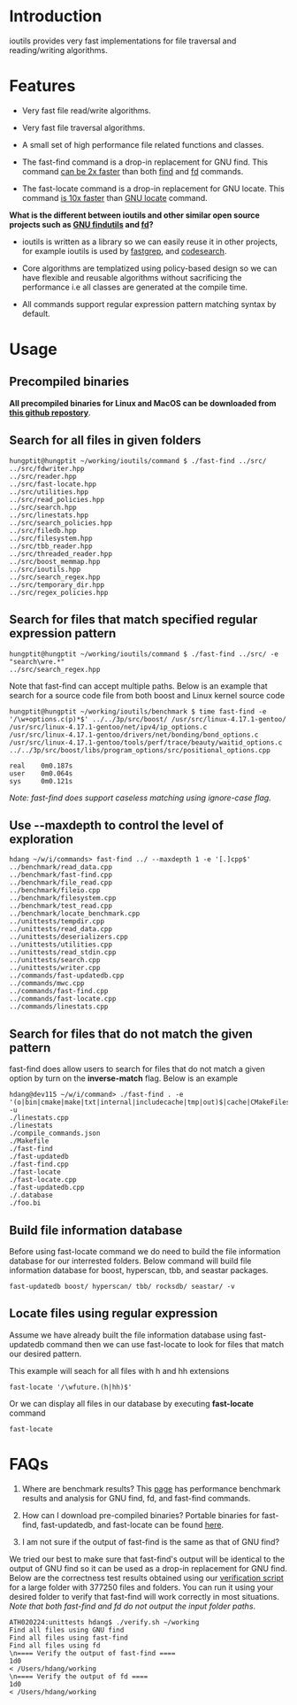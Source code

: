 # Introduction #

ioutils provides very fast implementations for file traversal and reading/writing algorithms.

# Features #

* Very fast file read/write algorithms.

* Very fast file traversal algorithms.

* A small set of high performance file related functions and classes.

* The fast-find command is a drop-in replacement for GNU find. This command [can be 2x faster](benchmark.md) than both [find](https://www.gnu.org/software/findutils/) and [fd](https://github.com/sharkdp/fd) commands.

* The fast-locate command is a drop-in replacement for GNU locate. This command [is 10x faster](benchmark.md) than [GNU locate](https://www.gnu.org/software/findutils/) command.

**What is the different between ioutils and other similar open source projects such as [GNU findutils](https://www.gnu.org/software/findutils/) and [fd](https://github.com/sharkdp/fd)?**

* ioutils is written as a library so we can easily reuse it in other projects, for example ioutils is used by [fastgrep](https://github.com/hungptit/fastgrep), and [codesearch](https://github.com/hungptit/tools).

* Core algorithms are templatized using policy-based design so we can have flexible and reusable algorithms without sacrificing the performance i.e all classes are generated at the compile time.

* All commands support regular expression pattern matching syntax by default.

# Usage #

## Precompiled binaries ##

**All precompiled binaries for Linux and MacOS can be downloaded from** [**this github repostory**](https://github.com/hungptit/tools).

## Search for all files in given folders ##

``` shell
hungptit@hungptit ~/working/ioutils/command $ ./fast-find ../src/
../src/fdwriter.hpp
../src/reader.hpp
../src/fast-locate.hpp
../src/utilities.hpp
../src/read_policies.hpp
../src/search.hpp
../src/linestats.hpp
../src/search_policies.hpp
../src/filedb.hpp
../src/filesystem.hpp
../src/tbb_reader.hpp
../src/threaded_reader.hpp
../src/boost_memmap.hpp
../src/ioutils.hpp
../src/search_regex.hpp
../src/temporary_dir.hpp
../src/regex_policies.hpp
```

## Search for files that match specified regular expression pattern ##

``` shell
hungptit@hungptit ~/working/ioutils/command $ ./fast-find ../src/ -e "search\wre.*"
../src/search_regex.hpp
```

Note that fast-find can accept multiple paths. Below is an example that search for a source code file from both boost and Linux kernel source code

``` shell
hungptit@hungptit ~/working/ioutils/benchmark $ time fast-find -e '/\w+options.c(p)*$' ../../3p/src/boost/ /usr/src/linux-4.17.1-gentoo/
/usr/src/linux-4.17.1-gentoo/net/ipv4/ip_options.c
/usr/src/linux-4.17.1-gentoo/drivers/net/bonding/bond_options.c
/usr/src/linux-4.17.1-gentoo/tools/perf/trace/beauty/waitid_options.c
../../3p/src/boost/libs/program_options/src/positional_options.cpp

real    0m0.187s
user    0m0.064s
sys     0m0.121s
```

*Note: fast-find does support caseless matching using ignore-case flag.*

## Use --maxdepth to control the level of exploration ##

``` shell
hdang ~/w/i/commands> fast-find ../ --maxdepth 1 -e '[.]cpp$'
../benchmark/read_data.cpp
../benchmark/fast-find.cpp
../benchmark/file_read.cpp
../benchmark/fileio.cpp
../benchmark/filesystem.cpp
../benchmark/test_read.cpp
../benchmark/locate_benchmark.cpp
../unittests/tempdir.cpp
../unittests/read_data.cpp
../unittests/deserializers.cpp
../unittests/utilities.cpp
../unittests/read_stdin.cpp
../unittests/search.cpp
../unittests/writer.cpp
../commands/fast-updatedb.cpp
../commands/mwc.cpp
../commands/fast-find.cpp
../commands/fast-locate.cpp
../commands/linestats.cpp
```

## Search for files that do not match the given pattern ##
fast-find does allow users to search for files that do not match a given option by turn on the **inverse-match** flag. Below is an example
``` shell
hdang@dev115 ~/w/i/command> ./fast-find . -e '(o|bin|cmake|make|txt|internal|includecache|tmp|out)$|cache|CMakeFiles' -u
./linestats.cpp
./linestats
./compile_commands.json
./Makefile
./fast-find
./fast-updatedb
./fast-find.cpp
./fast-locate
./fast-locate.cpp
./fast-updatedb.cpp
./.database
./foo.bi
```

## Build file information database ##
Before using fast-locate command we do need to build the file information database for our interrested folders.  Below command will build file information database for boost, hyperscan, tbb, and seastar packages.

``` shell
fast-updatedb boost/ hyperscan/ tbb/ rocksdb/ seastar/ -v
```
## Locate files using regular expression ##

Assume we have already built the file information database using fast-updatedb command then we can use fast-locate to look for files that match our desired pattern.

This example will seach for all files with h and hh extensions

``` shell
fast-locate '/\wfuture.(h|hh)$'
```

Or we can display all files in our database by executing **fast-locate** command

``` shell
fast-locate
```

# FAQs

1. Where are benchmark results? 
This [page](benchmark.md) has performance benchmark results and analysis for GNU find, fd, and fast-find commands.

2. How can I download pre-compiled binaries? 
Portable binaries for fast-find, fast-updatedb, and fast-locate can be found [here](https://github.com/hungptit/tools).

3. I am not sure if the output of fast-find is the same as that of GNU find?

We tried our best to make sure that fast-find's output will be identical to the output of GNU find so it can be used as a drop-in replacement for GNU find. Below are the correctness test results obtained using our [verification script](https://github.com/hungptit/ioutils/blob/master/unittests/verify.sh) for a large folder with 377250 files and folders. You can run it using your desired folder to verify that fast-find will work correctly in most situations. *Note that both fast-find and fd do not output the input folder paths*.

``` shell
ATH020224:unittests hdang$ ./verify.sh ~/working
Find all files using GNU find
Find all files using fast-find
Find all files using fd
\n==== Verify the output of fast-find ====
1d0
< /Users/hdang/working
\n==== Verify the output of fd ====
1d0
< /Users/hdang/working
```

